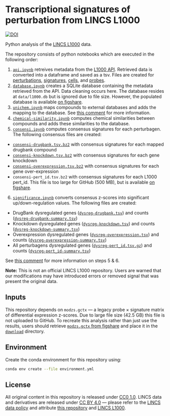 # Transcriptional signatures of perturbation from LINCS L1000

[![DOI](https://zenodo.org/badge/14475/dhimmel/lincs.svg)](https://zenodo.org/badge/latestdoi/14475/dhimmel/lincs)

Python analysis of the [LINCS L1000](http://www.lincscloud.org/) data.

The repository consists of python notebooks which are executed in the following order:

1. [`api.ipynb`](api.ipynb) retreives metadata from the [L1000 API](http://api.lincscloud.org/). Retrieved data is converted into a dataframe and saved as a tsv. Files are created for [perturbations](data/pertinfo/pertinfo.tsv.gz), [signatures](data/siginfo/siginfo.tsv.gz), [cells](data/cellinfo/cellinfo.tsv.gz), and [probes](data/geneinfo/geneinfo.tsv.gz).
2. [`database.ipynb`](database.ipynb) creates a SQLite database containing the metadata retrieved from the API. Data cleaning occurs here. The database resides at `data/l1000.db` but is ignored due to file size. However, the populated database is available [on figshare](https://doi.org/10.6084/m9.figshare.3085837).
3. [`unichem.ipynb`](unichem.ipynb) maps compounds to external databases and adds the mapping to the database. See [this comment](https://doi.org/10.15363/thinklab.d51#8 "Thinklab · Method for mapping L1000 compounds to external vocabularies") for more information.
4. [`chemical-similarity.ipynb`](chemical-similarity.ipynb) computes chemical similarities between compounds and adds these similarities to the database.
5. [`consensi.ipynb`](consensi.ipynb) computes consensus signatures for each perturbagen. The following consensus files are created:
  + [`consensi-drugbank.tsv.bz2`](data/consensi/consensi-drugbank.tsv.bz2) with consensus signatures for each mapped drugbank compound
  + [`consensi-knockdown.tsv.bz2`](data/consensi/consensi-knockdown.tsv.bz2) with consensus signatures for each gene knockdown
  + [`consensi-overexpression.tsv.bz2`](data/consensi/consensi-overexpression.tsv.bz2) with consensus signatures for each gene over-expression
  + `consensi-pert_id.tsv.bz2` with consensus signatures for each L1000 pert_id. This file is too large for GitHub (500 MB), but is available [on figshare](https://doi.org/10.6084/m9.figshare.3085426).
6. [`significance.ipynb`](significance.ipynb) converts consensus z-scores into significant up/down-regulation values. The following files are created:
  + DrugBank dysregulated genes ([`dysreg-drugbank.tsv`](data/consensi/signif/dysreg-drugbank.tsv)) and counts ([`dysreg-drugbank-summary.tsv`](data/consensi/signif/dysreg-drugbank-summary.tsv))
  + Knockdown dysregulated genes ([`dysreg-knockdown.tsv`](data/consensi/signif/dysreg-knockdown.tsv)) and counts ([`dysreg-knockdown-summary.tsv`](data/consensi/signif/dysreg-knockdown-summary.tsv))
  + Overexpression dysregulated genes ([`dysreg-overexpression.tsv`](data/consensi/signif/dysreg-overexpression.tsv)) and counts ([`dysreg-overexpression-summary.tsv`](data/consensi/signif/dysreg-overexpression-summary.tsv))
  + All perturbagens dysregulated genes ([`dysreg-pert_id.tsv.gz`](data/consensi/signif/dysreg-pert_id.tsv.gz)) and counts ([`dysreg-pert_id-summary.tsv`](data/consensi/signif/dysreg-pert_id-summary.tsv))

See [this comment](https://doi.org/10.15363/thinklab.d43#7 "Thinklab · Concensus signatures version 2.0") for more information on steps 5 & 6.

**Note:** This is not an official LINCS L1000 repository. Users are warned that our modifications may have introduced errors or removed signal that was present the original data.

## Inputs

This repository depends on `modzs.gctx` — a legacy probe × signature matrix of differential expression z-scores. Due to large file size (42.5 GB) this file is not uploaded to GitHub. To recreate this analysis rather than just use the results, users should retrieve [`modzs.gctx` from figshare](https://doi.org/10.6084/m9.figshare.3759129 "modzs.gctx: a legacy LINCS L1000 dataset of differential expression signatures · figshare") and place it in the [`download`](download) directory.

## Environment

Create the conda environment for this repository using:

```sh
conda env create --file environment.yml
```

## License

All original content in this repository is released under [CC0 1.0](https://creativecommons.org/publicdomain/zero/1.0/ "Creative Commons · Public Domain Dedication"). LINCS data and derivatives are released under [CC BY 4.0](https://creativecommons.org/licenses/by/4.0/) — please refer to the [LINCS data policy](http://www.lincsproject.org/data/data-release-policy/) and attribute [this repository](https://github.com/dhimmel/lincs) and [LINCS L1000](http://www.lincscloud.org/l1000/).
